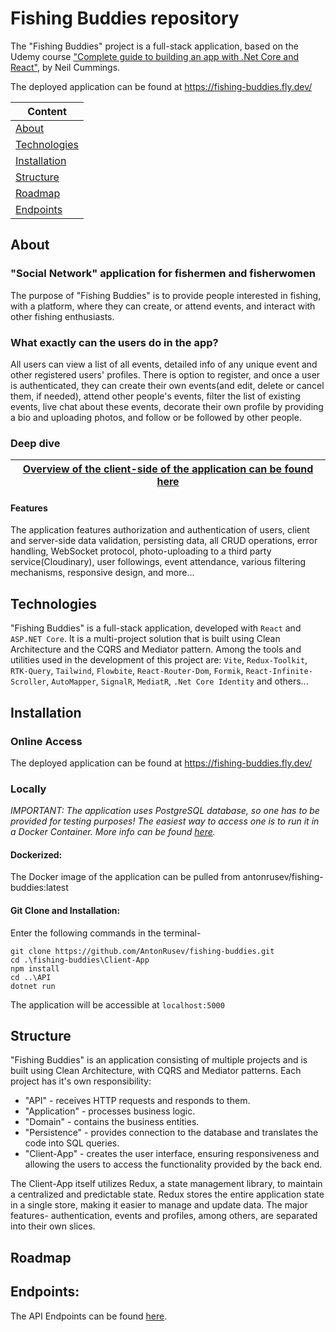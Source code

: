 # Fishing Buddies repository

The "Fishing Buddies" project is a full-stack application, based on the Udemy course ["Complete guide to building an app with .Net Core and React"](https://www.udemy.com/course/complete-guide-to-building-an-app-with-net-core-and-react/), by Neil Cummings.

The deployed application can be found at https://fishing-buddies.fly.dev/

| Content
|---
| [About](#about)
| [Technologies](#technologies)
| [Installation](#installation)
| [Structure](#structure)
| [Roadmap](#roadmap)
| [Endpoints](#endpoints)

## About

### "Social Network" application for fishermen and fisherwomen

The purpose of "Fishing Buddies" is to provide people interested in fishing, with a platform, where they can create, or attend events, and interact with other fishing enthusiasts. 

### What exactly can the users do in the app?

All users can view a list of all events, detailed info of any unique event and other registered users' profiles. There is option to register, and once a user is authenticated, they can create their own events(and edit, delete or cancel them, if needed), attend other people's events, filter the list of existing events, live chat about these events, decorate their own profile by providing a bio and uploading photos, and follow or be followed by other people. 

### Deep dive
| [Overview of the client-side of the application can be found here](./Client-App/Overview.md)
|---

#### Features
The application features authorization and authentication of users, client and server-side data validation, persisting data, all CRUD operations, error handling, WebSocket protocol, photo-uploading to a third party service(Cloudinary), user followings, event attendance, various filtering mechanisms, responsive design, and more...

## Technologies

"Fishing Buddies" is a full-stack application, developed with `React` and `ASP.NET Core`.
It is a multi-project solution that is built using Clean Architecture and the CQRS and Mediator pattern. Among the tools and utilities used in the development of this project are: `Vite`, `Redux-Toolkit`, `RTK-Query`, `Tailwind`, `Flowbite`, `React-Router-Dom`, `Formik`, `React-Infinite-Scroller`, `AutoMapper`, `SignalR`, `MediatR`, `.Net Core Identity` and others...

## Installation

### Online Access
The deployed application can be found at https://fishing-buddies.fly.dev/

### Locally 
*IMPORTANT: The application uses PostgreSQL database, so one has to be provided for testing purposes!*
*The easiest way to access one is to run it in a Docker Container. More info can be found [here](https://hub.docker.com/_/postgres).*

#### Dockerized:
The Docker image of the application can be pulled from antonrusev/fishing-buddies:latest

#### Git Clone and Installation:
Enter the following commands in the terminal-
```
git clone https://github.com/AntonRusev/fishing-buddies.git
cd .\fishing-buddies\Client-App
npm install
cd ..\API
dotnet run
```
The application will be accessible at `localhost:5000`

## Structure
"Fishing Buddies" is an application consisting of multiple projects and is built using Clean Architecture, with CQRS and Mediator patterns. Each project has it's own responsibility: 
+ "API" - receives HTTP requests and responds to them.
+ "Application" - processes business logic.
+ "Domain" - contains the business entities. 
+ "Persistence" - provides connection to the database and translates the code into SQL queries. 
+ "Client-App" - creates the user interface, ensuring responsiveness and allowing the users to access the functionality provided by the back end.

The Client-App itself utilizes Redux, a state management library, to maintain a centralized and predictable state. Redux stores the entire application state in a single store, making it easier to manage and update data. The major features- authentication, events and profiles, among others, are separated into their own slices. 

## Roadmap

## Endpoints:
The API Endpoints can be found [here](./API/Endpoints.md).
